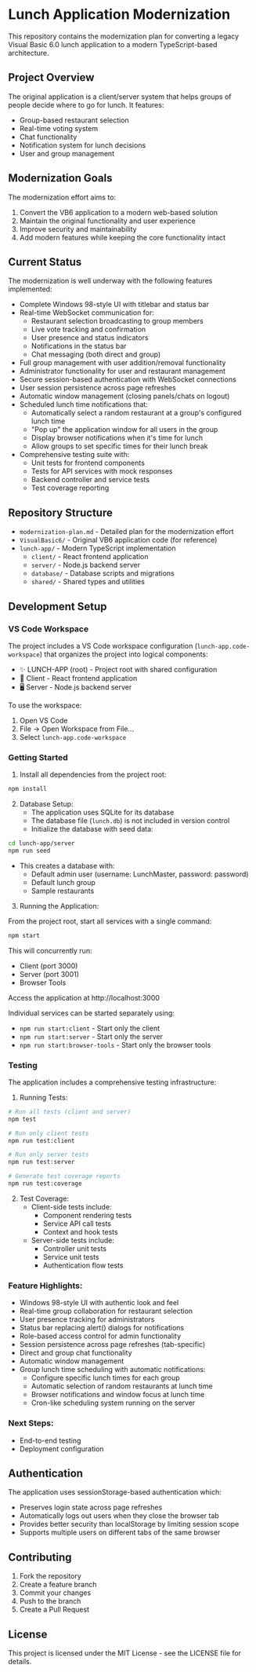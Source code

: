 # Lunch Application Modernization

This repository contains the modernization plan for converting a legacy Visual Basic 6.0 lunch application to a modern TypeScript-based architecture.

## Project Overview

The original application is a client/server system that helps groups of people decide where to go for lunch. It features:
- Group-based restaurant selection
- Real-time voting system
- Chat functionality
- Notification system for lunch decisions
- User and group management

## Modernization Goals

The modernization effort aims to:
1. Convert the VB6 application to a modern web-based solution
2. Maintain the original functionality and user experience
3. Improve security and maintainability
4. Add modern features while keeping the core functionality intact

## Current Status

The modernization is well underway with the following features implemented:
- Complete Windows 98-style UI with titlebar and status bar
- Real-time WebSocket communication for:
  - Restaurant selection broadcasting to group members
  - Live vote tracking and confirmation
  - User presence and status indicators
  - Notifications in the status bar
  - Chat messaging (both direct and group)
- Full group management with user addition/removal functionality
- Administrator functionality for user and restaurant management
- Secure session-based authentication with WebSocket connections
- User session persistence across page refreshes
- Automatic window management (closing panels/chats on logout)
- Scheduled lunch time notifications that:
  - Automatically select a random restaurant at a group's configured lunch time
  - "Pop up" the application window for all users in the group
  - Display browser notifications when it's time for lunch
  - Allow groups to set specific times for their lunch break
- Comprehensive testing suite with:
  - Unit tests for frontend components
  - Tests for API services with mock responses
  - Backend controller and service tests
  - Test coverage reporting

## Repository Structure

- `modernization-plan.md` - Detailed plan for the modernization effort
- `VisualBasic6/` - Original VB6 application code (for reference)
- `lunch-app/` - Modern TypeScript implementation
  - `client/` - React frontend application
  - `server/` - Node.js backend server
  - `database/` - Database scripts and migrations
  - `shared/` - Shared types and utilities

## Development Setup

### VS Code Workspace

The project includes a VS Code workspace configuration (`lunch-app.code-workspace`) that organizes the project into logical components:
- ✨ LUNCH-APP (root) - Project root with shared configuration
- 📱 Client - React frontend application
- 🖥️ Server - Node.js backend server

To use the workspace:
1. Open VS Code
2. File -> Open Workspace from File...
3. Select `lunch-app.code-workspace`

### Getting Started

1. Install all dependencies from the project root:
```bash
npm install
```

2. Database Setup:
   - The application uses SQLite for its database
   - The database file (`lunch.db`) is not included in version control
   - Initialize the database with seed data:
```bash
cd lunch-app/server
npm run seed
```
   - This creates a database with:
     - Default admin user (username: LunchMaster, password: password)
     - Default lunch group
     - Sample restaurants

3. Running the Application:

From the project root, start all services with a single command:
```bash
npm start
```

This will concurrently run:
- Client (port 3000)
- Server (port 3001)
- Browser Tools

Access the application at http://localhost:3000

Individual services can be started separately using:
- `npm run start:client` - Start only the client
- `npm run start:server` - Start only the server
- `npm run start:browser-tools` - Start only the browser tools

### Testing

The application includes a comprehensive testing infrastructure:

1. Running Tests:
```bash
# Run all tests (client and server)
npm test

# Run only client tests
npm run test:client

# Run only server tests
npm run test:server

# Generate test coverage reports
npm run test:coverage
```

2. Test Coverage:
   - Client-side tests include:
     - Component rendering tests
     - Service API call tests
     - Context and hook tests
   - Server-side tests include:
     - Controller unit tests
     - Service unit tests
     - Authentication flow tests

### Feature Highlights:
- Windows 98-style UI with authentic look and feel
- Real-time group collaboration for restaurant selection
- User presence tracking for administrators
- Status bar replacing alert() dialogs for notifications
- Role-based access control for admin functionality
- Session persistence across page refreshes (tab-specific)
- Direct and group chat functionality
- Automatic window management
- Group lunch time scheduling with automatic notifications:
  - Configure specific lunch times for each group
  - Automatic selection of random restaurants at lunch time
  - Browser notifications and window focus at lunch time
  - Cron-like scheduling system running on the server

### Next Steps:
- End-to-end testing
- Deployment configuration

## Authentication

The application uses sessionStorage-based authentication which:
- Preserves login state across page refreshes
- Automatically logs out users when they close the browser tab
- Provides better security than localStorage by limiting session scope
- Supports multiple users on different tabs of the same browser

## Contributing

1. Fork the repository
2. Create a feature branch
3. Commit your changes
4. Push to the branch
5. Create a Pull Request

## License

This project is licensed under the MIT License - see the LICENSE file for details. 